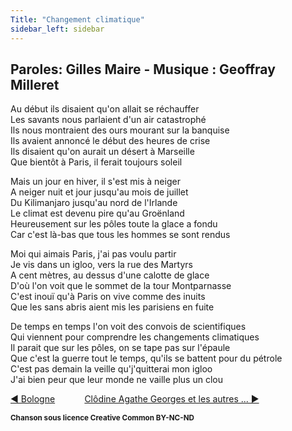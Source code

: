 ```yaml
---
Title: "Changement climatique"
sidebar_left: sidebar
---
```


##  Paroles: Gilles Maire - Musique : Geoffray Milleret
  
  
Au début ils disaient qu'on allait se réchauffer  
Les savants nous parlaient d'un air catastrophé  
Ils nous montraient des ours mourant sur la banquise  
Ils avaient annoncé le début des heures de crise  
Ils disaient qu'on aurait un désert à Marseille  
Que bientôt à Paris, il ferait toujours soleil  
  
Mais un jour en hiver, il s'est mis à neiger  
A neiger nuit et jour jusqu'au mois de juillet  
Du Kilimanjaro jusqu'au nord de l'Irlande  
Le climat est devenu pire qu'au Groënland  
Heureusement sur les pôles toute la glace a fondu  
Car c'est là-bas que tous les hommes se sont rendus  
  
Moi qui aimais Paris, j'ai pas voulu partir  
Je vis dans un igloo, vers la rue des Martyrs  
A cent mètres, au dessus d'une calotte de glace  
D'où l'on voit que le sommet de la tour Montparnasse  
C'est inouï qu'à Paris on vive comme des inuits  
Que les sans abris aient mis les parisiens en fuite  
  
De temps en temps l'on voit des convois de scientifiques  
Qui viennent pour comprendre les changements climatiques  
Il parait que sur les pôles, on se tape pas sur l'épaule  
Que c'est la guerre tout le temps, qu'ils se battent pour du pétrole  
C'est pas demain la veille qu'j'quitterai mon igloo  
J'ai bien peur que leur monde ne vaille plus un clou  
  


[ ◀ Bologne](../bologne) ​ ​ ​ ​ ​ ​ ​ ​ ​ ​ ​ ​[Clôdine Agathe Georges et les autres ... ▶](../clôdine_agathe_georges_et_les_autres_...)


<b><sub>Chanson sous licence Creative Common BY-NC-ND</sub></b>
